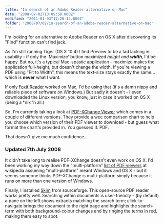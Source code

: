 ```yaml
---
title: "In search of an Adobe Reader alternative on Mac"
date: "2008-07-02T10:09:59.000Z"
modified: "2011-01-03T17:20:14.000Z"
folder: "2008/07/02/in-search-of-an-adobe-reader-alternative-on-mac"
---
```


I'm looking for an alternative to Adobe Reader on OS X after discovering its "Find" function can't find jack.

As I'm still running Tiger (OS X 10.4) I find Preview to be a tad lacking in usability - if only the 'Maximize' button maximized _height and **width**_, I'd be happy. But no, it's a typical Mac-spastic application - maximize makes the application full-height, but doesn't change the width. If you're viewing a PDF using "Fit to Width", this means the text-size stays exactly the same... which is **never** what I want.

If only [Foxit Reader](https://www.foxitsoftware.com/pdf-reader/) worked on Mac, I'd be using that (it's a damn nippy and reliable piece of software on Windows.) But sadly it doesn't - I even downloaded the Linux version, you know, just in case it worked on OS X (being a \*nix 'n all.)

So, I'm currently taking a look at [PDF-XChange Viewer](https://www.tracker-software.com/product/pdf-xchange-viewer) which comes in a couple of different versions. They provide a wee comparison chart to help you choose which version of their PDF viewer to download - but guess what format the chart's provided in. You guessed it: PDF.

That doesn't give me much confidence...

### Updated 7th July 2008

It didn't take long to realise PDF-XChange doesn't even work on OS X. I'd been working my way down the "multi-platform" [list of PDF viewers](https://en.wikipedia.org/wiki/List_of_PDF_software) at wikipedia assuming "multi-platform" meant Windows and OS X - but it seems someone thinks PDF-XChange is multi-platform simply because it runs on more than one version of Windows.

Finally, I installed [Skim](https://skim-app.sourceforge.io/) from sourceforge. This open-source PDF reader works pretty well. Searching within documents is user-friendly - (by default) a pane on the left shows extracts matching the search term; click-to-navigate brings the document to the right page and highlights the search-term with both background-colour changes and by ringing the terms in red, making them easy to spot.
